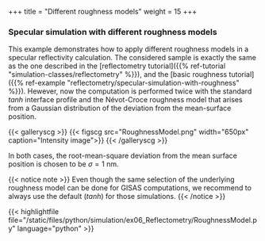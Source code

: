 +++
title = "Different roughness models"
weight = 15
+++

### Specular simulation with different roughness models

This example demonstrates how to apply different roughness models
in a specular reflectivity calculation. The considered sample is 
exactly the same as the one described in the
[reflectometry tutorial]({{% ref-tutorial "simulation-classes/reflectometry" %}}),
and the [basic roughness tutorial]({{% ref-example "reflectometry/specular-simulation-with-roughness" %}}).
Hewever, now the computation is performed twice with the standard $tanh$ interface profile
and the Névot-Croce roughness model that arises from a Gaussian distribution of the 
deviation from the mean-surface position.

{{< galleryscg >}}
{{< figscg src="RoughnessModel.png" width="650px" caption="Intensity image">}}
{{< /galleryscg >}}

In both cases, the root-mean-square deviation from the mean surface position is chosen 
to be $\sigma = 1$ nm.


{{< notice note >}}
Even though the same selection of the underlying roughness model can be done for 
GISAS computations, we recommend to always use the default ($tanh$) for those simulations.
{{< /notice >}}


{{< highlightfile file="/static/files/python/simulation/ex06_Reflectometry/RoughnessModel.py"  language="python" >}}
